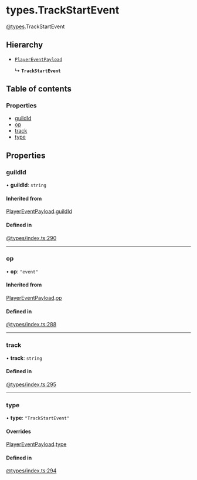 # types.TrackStartEvent

[@types](../types.md).TrackStartEvent

## Hierarchy

- [`PlayerEventPayload`](types.PlayerEventPayload.md)

  ↳ **`TrackStartEvent`**

## Table of contents

### Properties

- [guildId](types.TrackStartEvent.md#guildid)
- [op](types.TrackStartEvent.md#op)
- [track](types.TrackStartEvent.md#track)
- [type](types.TrackStartEvent.md#type)

## Properties

### guildId

• **guildId**: `string`

#### Inherited from

[PlayerEventPayload](types.PlayerEventPayload.md).[guildId](types.PlayerEventPayload.md#guildid)

#### Defined in

[@types/index.ts:290](https://github.com/hmes98318/LavaShark/blob/main/src/@types/index.ts#L290)

___

### op

• **op**: ``"event"``

#### Inherited from

[PlayerEventPayload](types.PlayerEventPayload.md).[op](types.PlayerEventPayload.md#op)

#### Defined in

[@types/index.ts:288](https://github.com/hmes98318/LavaShark/blob/main/src/@types/index.ts#L288)

___

### track

• **track**: `string`

#### Defined in

[@types/index.ts:295](https://github.com/hmes98318/LavaShark/blob/main/src/@types/index.ts#L295)

___

### type

• **type**: ``"TrackStartEvent"``

#### Overrides

[PlayerEventPayload](types.PlayerEventPayload.md).[type](types.PlayerEventPayload.md#type)

#### Defined in

[@types/index.ts:294](https://github.com/hmes98318/LavaShark/blob/main/src/@types/index.ts#L294)
